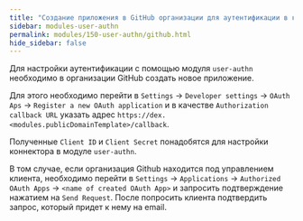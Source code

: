 ```yaml
---
title: "Создание приложения в GitHub организации для аутентификации в кластере" 
sidebar: modules-user-authn
permalink: modules/150-user-authn/github.html
hide_sidebar: false
---
```


Для настройки аутентификации с помощью модуля `user-authn` необходимо в организации GitHub создать новое приложение.

Для этого необходимо перейти в `Settings` -> `Developer settings` -> `OAuth Aps` -> `Register a new OAuth application` и в качестве `Authorization callback URL` указать адрес `https://dex.<modules.publicDomainTemplate>/callback`.

Полученные `Client ID` и `Client Secret` понадобятся для настройки коннектора в модуле `user-authn`.

В том случае, если организация Github находится под управлением клиента, необходимо перейти в `Settings` -> `Applications` -> `Authorized OAuth Apps` -> `<name of created OAuth App>` и запросить подтверждение нажатием на `Send Request`. После попросить клиента подтвердить запрос, который придет к нему на email.
